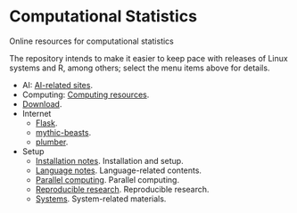 # Computational Statistics

Online resources for computational statistics

The repository intends to make it easier to keep pace with releases of Linux systems and R, among others; select the menu items above for details.

- AI: [AI-related sites](AI.md).
- Computing: [Computing resources](Computing.md).
- [Download](download.md).
- Internet
    * [Flask](Flask/README.md).
    * [mythic-beasts](mythic-beasts.md).
    * [plumber](plumber.md).
- Setup
    * [Installation notes](INSTALL.md). Installation and setup.
    * [Language notes](LANGUAGES.md). Language-related contents.
    * [Parallel computing](PARALLEL.md). Parallel computing.
    * [Reproducible research](REPRODUCE.md). Reproducible research.
    * [Systems](SYSTEMS.md). System-related materials.
